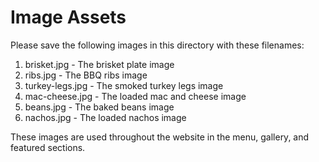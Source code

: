 # Image Assets

Please save the following images in this directory with these filenames:

1. brisket.jpg - The brisket plate image
2. ribs.jpg - The BBQ ribs image
3. turkey-legs.jpg - The smoked turkey legs image
4. mac-cheese.jpg - The loaded mac and cheese image
5. beans.jpg - The baked beans image
6. nachos.jpg - The loaded nachos image

These images are used throughout the website in the menu, gallery, and featured sections. 